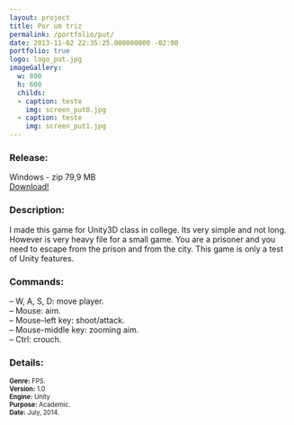 ```yaml
---
layout: project
title: Por um triz
permalink: /portfolio/put/
date: 2013-11-02 22:35:25.000000000 -02:00
portfolio: true
logo: logo_put.jpg
imageGallery:
  w: 800
  h: 600
  childs:
  - caption: teste
    img: screen_put0.jpg
  - caption: teste
    img: screen_put1.jpg
---
```


 <span/>

### Release:

<div class="box">
Windows - zip 79,9 MB
<a href="https://dl.dropboxusercontent.com/u/90839850/Games/PorUmTriz-Webplayer.zip">
<div class="box-link">
Download!
</div>
</a>
</div>

### Description:

I made this game for Unity3D class in college. Its very simple and not long. However is very heavy file for a small game. You are a prisoner and you need to escape from the prison and from the city. This game is only a test of Unity features.

### Commands:

–  W, A, S, D: move player.<br>
– Mouse: aim.<br>
– Mouse-left key: shoot/attack.<br>
– Mouse-middle key: zooming aim.<br>
– Ctrl: crouch.<br>

### Details:
<p style="font-size:0.8em">
<strong>Genre:</strong> FPS.<br>
<strong>Version:</strong> 1.0<br>
<strong>Engine:</strong> Unity<br>
<strong>Purpose:</strong> Academic.<br>
<strong>Date:</strong> July, 2014.<br>
</p>
